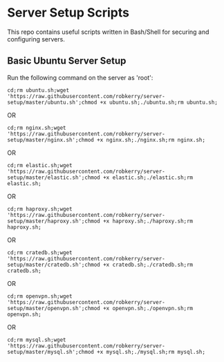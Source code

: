 # Server Setup Scripts

This repo contains useful scripts written in Bash/Shell for securing and configuring servers.

## Basic Ubuntu Server Setup
Run the following command on the server as 'root':

`cd;rm ubuntu.sh;wget 'https://raw.githubusercontent.com/robkerry/server-setup/master/ubuntu.sh';chmod +x ubuntu.sh;./ubuntu.sh;rm ubuntu.sh;`

OR

`cd;rm nginx.sh;wget 'https://raw.githubusercontent.com/robkerry/server-setup/master/nginx.sh';chmod +x nginx.sh;./nginx.sh;rm nginx.sh;`

OR

`cd;rm elastic.sh;wget 'https://raw.githubusercontent.com/robkerry/server-setup/master/elastic.sh';chmod +x elastic.sh;./elastic.sh;rm elastic.sh;`

OR


`cd;rm haproxy.sh;wget 'https://raw.githubusercontent.com/robkerry/server-setup/master/haproxy.sh';chmod +x haproxy.sh;./haproxy.sh;rm haproxy.sh;`

OR

`cd;rm cratedb.sh;wget 'https://raw.githubusercontent.com/robkerry/server-setup/master/cratedb.sh';chmod +x cratedb.sh;./cratedb.sh;rm cratedb.sh;`

OR

`cd;rm openvpn.sh;wget 'https://raw.githubusercontent.com/robkerry/server-setup/master/openvpn.sh';chmod +x openvpn.sh;./openvpn.sh;rm openvpn.sh;`

OR

`cd;rm mysql.sh;wget 'https://raw.githubusercontent.com/robkerry/server-setup/master/mysql.sh';chmod +x mysql.sh;./mysql.sh;rm mysql.sh;`
